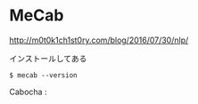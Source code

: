 # MeCab

http://m0t0k1ch1st0ry.com/blog/2016/07/30/nlp/

インストールしてある

```
$ mecab --version
```



Cabocha : 
